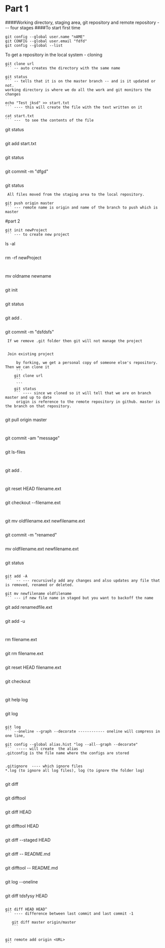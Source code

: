 # Part 1
	
####Working directory, staging area, git repository and remote repository --- four stages
####To start first time 

```
git config --global user.name "nAME" 
git CONFIG --global user.email "fdfd"
git config --global --list
```
To get a repository in the local system - cloning

```
git clone url
``` -- auto creates the directory with the same name
```
```
git status
``` -- tells that it is on the master branch -- and is it updated or not.
working directory is where we do all the work and git monitors the changes
```
	echo "Test jksd" >> start.txt
	``` ---- this will create the file with the text written on it
```
cat start.txt
``` ---  to see the contents of the file
```
git status
``` --  shows an untracked file which is a file in the working directory which hasnt been added to git
```
git add start.txt
``` --- this will tell git
```
git status
``` -- shows start.txt file in the staging are and ready to be committed, we can still backout from the staging area. It is used to commit at once
```
git commit -m "dfgd"
```
 ```
git status
``` -- it tell that this branch is ahead of master branch by 1 commit and working directory is clean
 All files moved from the staging area to the local repository.
 ```
	git push origin master
	``` --- remote name is origin and name of the branch to push which is master


#part 2

 ```
git init newProject
``` --- to create new project
 ```
ls -al
``` --- show all files including hidden
 ```
rm -rf newProject
``` ------remove the directory


 ```
mv oldname newname
``` ---- to rename the folder
 ```
git init
``` ----initialize the new directory
 ```
git status
``` ---- reminds that we are in master branch 
 ```
git add .
``` ------add to staging area
 ```
git commit -m "dsfdsfs"
```
 If we remove .git folder then git will not manage the project


 Join existing project 

	 by forking, we get a personal copy of someone else's repository. Then we can clone it
	 ```
	git clone url
	```
	 ```
	git status
	``` ---- since we cloned so it will tell that we are on branch master and up to date
	 origin is reference to the remote repository in github. master is the branch on that repository.


 ```
git pull origin master
``` --- this will update the local repository from the remote repository. Best practice.


 ```
git commit -am "message"
``` --- add and commit in single step.
 ```
git ls-files
``` ------To check if git is tracking the files or not


 ```
git add .
``` ------it adds all the files recursively from the current folder


 ```
git reset HEAD filename.ext
``` ---- this unstaged the file from the staging area.
 ```
git checkout --filename.ext
```  ----  back to the last commit, discard the changes made in the working directory


 ```
git mv oldfilename.ext newfilename.ext
``` --  renames the file and stages too
 ```
git commit -m "renamed"
``` ----committed
 ```
mv oldfilename.ext newfilename.ext
``` --- this is through operating system outside git
 ```
git status
``` ----- this will show that you first deleted it and then added. So we need to use following command
 ```
	git add -A
	```  -- --- recursively add any changes and also updates any file that is removed, renamed or deleted.
 ```
git mv newfilename oldfilename
``` --- if new file name in staged but you want to backoff the name
 ```
git add renamedfile.ext
``` ---- this will add the file that you renamed through finder.. update the index by 
 ```
git add -u 
```---updates the index


 ```
rm filename.ext
```  ---- to remove untracked files. 
 ```
git rm filename.ext
``` ---- file removed inside git tracked by git -- it will enter in staged
 ```
git reset HEAD filename.ext
``` ---- will be unstaged for deletion but still not in working directory
 ```
git checkout
``` -- filename.ext --- now it will be back 


 ```
git help log
```  --- shows options
 ```
git log
``` ----- commit history ---first one is last commit
 ```
	git log
	``` --oneline --graph --decorate ------------ oneline will compress in one line, 


```
git config --global alias.hist "log --all--graph --decorate"
```  ----- will create  the alias
.gitconfig is the file name where the configs are stored


.gitignore  ---- which ignore files 
*.log (to ignore all log files), log (to ignore the folder log)


```
git diff
``` ------ git status tell its modified but not what .. diff tells whats modified
```
git difftool
``` ---- this will visually tell what changes has been made between working directory and staging
```
git diff HEAD
```------ this will compare the working directory and the last commit(local repository)
```
git difftool HEAD
``` ----- visual representation
```
git diff --staged HEAD
``` ---- comparing staging area and last commit(local repository).
```
git diff -- README.md
``` ------ changes shown only to readme and not other files
```
git difftool -- README.md
```  ----- visually
```
git log --oneline
``` ----- history of commit
```
git diff tdsfysy HEAD
``` ---- diff between that commit and last commit
 ```
	git diff HEAD HEAD^
	``` ---- difference between last commit and last commit -1
 ```
	git diff master origin/master
	```


 ```
	git remote add origin <URL>
	```


